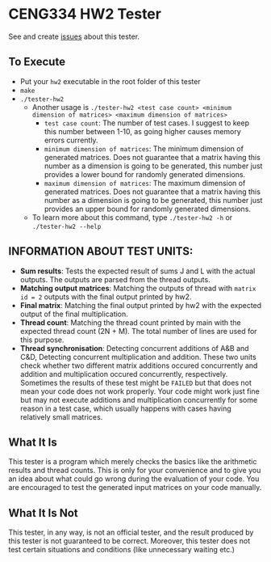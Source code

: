 # CENG334 HW2 Tester

See and create [issues](https://github.com/y4nci/CENG334-HW2-Tester/issues) about this tester.

## To Execute

 - Put your `hw2` executable in the root folder of this tester
 - `make`
 - `./tester-hw2`
     - Another usage is `./tester-hw2 <test case count> <minimum dimension of matrices> <maximum dimension of matrices>`
         - `test case count`: The number of test cases. I suggest to keep this number between 1-10, as going higher causes memory errors currently.
         - `minimum dimension of matrices`: The minimum dimension of generated matrices. Does not guarantee that a matrix having this number as a dimension is going to be generated, this number just provides a lower bound for randomly generated dimensions.
         - `maximum dimension of matrices`: The maximum dimension of generated matrices. Does not guarantee that a matrix having this number as a dimension is going to be generated, this number just provides an upper bound for randomly generated dimensions.
     - To learn more about this command, type `./tester-hw2 -h` or `./tester-hw2 --help` 

## INFORMATION ABOUT TEST UNITS:

 - **Sum results**: Tests the expected result of sums J and L with the actual outputs. The outputs are parsed from the thread outputs.
 - **Matching output matrices**: Matching the outputs of thread with `matrix id = 2` outputs with the final output printed by hw2.
 - **Final matrix**: Matching the final output printed by hw2 with the expected output of the final multiplication.
 - **Thread count**: Matching the thread count printed by main with the expected thread count (2N + M). The total number of lines are used for this purpose.
 - **Thread synchronisation**: Detecting concurrent additions of A&B and C&D, Detecting concurrent multiplication and addition. These two units check whether two different matrix additions occured concurrently and addition and multiplication occured concurrently, respectively. Sometimes the results of these test might be `FAILED` but that does not mean your code does not work properly. Your code might work just fine but may not execute additions and multiplication concurrently for some reason in a test case, which usually happens with cases having relatively small matrices.

## What It Is

This tester is a program which merely checks the basics like the arithmetic results and thread counts. This is only for your convenience and to give you an idea about what could go wrong during the evaluation of your code. You are encouraged to test the generated input matrices on your code manually.

## What It Is Not

This tester, in any way, is not an official tester, and the result produced by this tester is not guaranteed to be correct. Moreover, this tester does not test certain situations and conditions (like unnecessary waiting etc.)

